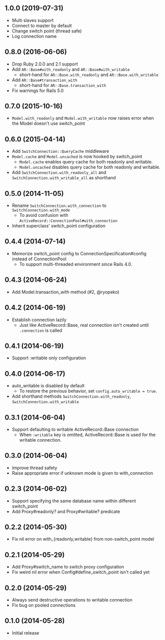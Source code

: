 ## 1.0.0 (2019-07-31)
- Multi slaves support
- Connect to master by default
- Change switch point (thread safe)
- Log connection name

## 0.8.0 (2016-06-06)
- Drop Ruby 2.0.0 and 2.1 support
- Add `AR::Base#with_readonly` and `AR::Base#with_writable`
    - short-hand for `AR::Base.with_readonly` and `AR::Base.with_writable`
- Add `AR::Base#transaction_with`
    - short-hand for `AR::Base.transaction_with`
- Fix warnings for Rails 5.0

## 0.7.0 (2015-10-16)
- `Model.with_readonly` and `Model.with_writable` now raises error when the Model doesn't use switch_point

## 0.6.0 (2015-04-14)
- Add `SwitchConnection::QueryCache` middleware
- `Model.cache` and `Model.uncached` is now hooked by switch_point
    - `Model.cache` enables query cache for both readonly and writable.
    - `Model.uncached` disables query cache for both readonly and writable.
- Add `SwitchConnection.with_readonly_all` and `SwitchConnection.with_writable_all` as shorthand

## 0.5.0 (2014-11-05)
- Rename `SwitchConnection.with_connection` to `SwitchConnection.with_mode`
    - To avoid confusion with `ActiveRecord::ConnectionPool#with_connection`
- Inherit superclass' switch_point configuration

## 0.4.4 (2014-07-14)
- Memorize switch_point config to ConnectionSpecification#config instead of ConnectionPool
    - To support multi-threaded environment since Rails 4.0.

## 0.4.3 (2014-06-24)
- Add Model.transaction_with method (#2, @ryopeko)

## 0.4.2 (2014-06-19)
- Establish connection lazily
    - Just like ActiveRecord::Base, real connection isn't created until `.connection` is called

## 0.4.1 (2014-06-19)
- Support :writable only configuration

## 0.4.0 (2014-06-17)
- auto_writable is disabled by default
    - To restore the previous behavior, set `config.auto_writable = true`.
- Add shorthand methods `SwitchConnection.with_readonly`, `SwitchConnection.with_writable`

## 0.3.1 (2014-06-04)
- Support defaulting to writable ActiveRecord::Base connection
    - When `:writable` key is omitted, ActiveRecord::Base is used for the writable connection.

## 0.3.0 (2014-06-04)
- Improve thread safety
- Raise appropriate error if unknown mode is given to with_connection

## 0.2.3 (2014-06-02)
- Support specifying the same database name within different switch_point
- Add Proxy#readonly? and Proxy#writable? predicate

## 0.2.2 (2014-05-30)
- Fix nil error on with_{readonly,writable} from non-switch_point model

## 0.2.1 (2014-05-29)
- Add Proxy#switch_name to switch proxy configuration
- Fix weird nil error when Config#define_switch_point isn't called yet

## 0.2.0 (2014-05-29)
- Always send destructive operations to writable connection
- Fix bug on pooled connections

## 0.1.0 (2014-05-28)
- Initial release
